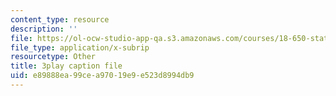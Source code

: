 ```yaml
---
content_type: resource
description: ''
file: https://ol-ocw-studio-app-qa.s3.amazonaws.com/courses/18-650-statistics-for-applications-fall-2016/e89888ea99cea97019e9e523d8994db9_JTbZP0yt9qc.srt
file_type: application/x-subrip
resourcetype: Other
title: 3play caption file
uid: e89888ea-99ce-a970-19e9-e523d8994db9
---
```


